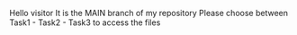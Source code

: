 Hello visitor
It is the MAIN branch of my repository
Please choose between Task1 - Task2 - Task3 to access the files
